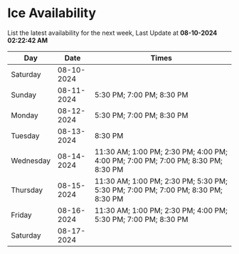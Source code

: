 # Ice Availability

List the latest availability for the next week, Last Update at **08-10-2024 02:22:42 AM**

| Day         | Date        | Times       |
| ----------- | ----------- | ----------- |
|Saturday|08-10-2024||
|Sunday|08-11-2024|5:30 PM; 7:00 PM; 8:30 PM|
|Monday|08-12-2024|5:30 PM; 7:00 PM; 8:30 PM|
|Tuesday|08-13-2024|8:30 PM|
|Wednesday|08-14-2024|11:30 AM; 1:00 PM; 2:30 PM; 4:00 PM; 4:00 PM; 7:00 PM; 7:00 PM; 8:30 PM; 8:30 PM|
|Thursday|08-15-2024|11:30 AM; 1:00 PM; 2:30 PM; 5:30 PM; 5:30 PM; 7:00 PM; 7:00 PM; 8:30 PM; 8:30 PM|
|Friday|08-16-2024|11:30 AM; 1:00 PM; 2:30 PM; 4:00 PM; 5:30 PM; 7:00 PM; 8:30 PM|
|Saturday|08-17-2024||
